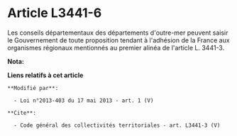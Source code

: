 # Article L3441-6

Les conseils départementaux des départements d'outre-mer peuvent saisir le Gouvernement de toute proposition tendant à
l'adhésion de la France aux organismes régionaux mentionnés au premier alinéa de l'article L. 3441-3.

**Nota:**



**Liens relatifs à cet article**

	**Modifié par**:

	  - Loi n°2013-403 du 17 mai 2013 - art. 1 (V)

	**Cite**:

	  - Code général des collectivités territoriales - art. L3441-3 (V)
